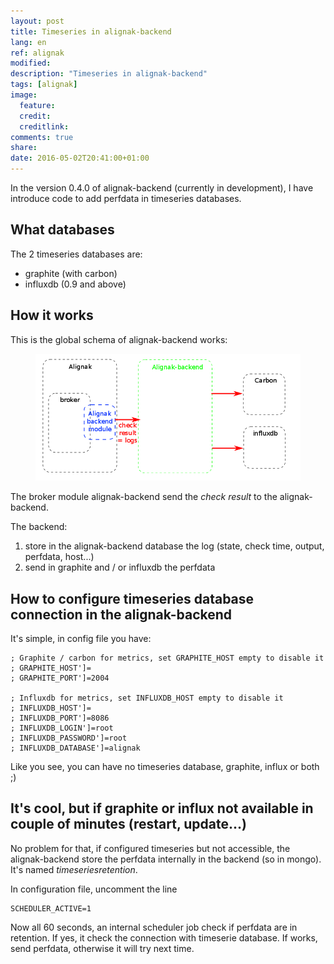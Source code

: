 ```yaml
---
layout: post
title: Timeseries in alignak-backend
lang: en
ref: alignak
modified:
description: "Timeseries in alignak-backend"
tags: [alignak]
image:
  feature:
  credit:
  creditlink:
comments: true
share:
date: 2016-05-02T20:41:00+01:00
---
```


In the version 0.4.0 of alignak-backend (currently in development), I have introduce code to add perfdata in timeseries databases.

## What databases

The 2 timeseries databases are:

* graphite (with carbon)
* influxdb (0.9 and above)

## How it works

This is the global schema of alignak-backend works:

<figure>
    <img src="/images/alignak-backend/alignak_backend_timeseries.png" alt="">
</figure>


The broker module alignak-backend send the _check result_ to the alignak-backend.

The backend:

1. store in the alignak-backend database the log (state, check time, output, perfdata, host...)
2. send in graphite and / or influxdb the perfdata


## How to configure timeseries database connection in the alignak-backend

It's simple, in config file you have:

```
; Graphite / carbon for metrics, set GRAPHITE_HOST empty to disable it
; GRAPHITE_HOST']=
; GRAPHITE_PORT']=2004

; Influxdb for metrics, set INFLUXDB_HOST empty to disable it
; INFLUXDB_HOST']=
; INFLUXDB_PORT']=8086
; INFLUXDB_LOGIN']=root
; INFLUXDB_PASSWORD']=root
; INFLUXDB_DATABASE']=alignak
```

Like you see, you can have no timeseries database, graphite, influx or both ;)

## It's cool, but if graphite or influx not available in couple of minutes (restart, update...)

No problem for that, if configured timeseries but not accessible, the alignak-backend store the perfdata internally in the backend (so in 
mongo). It's named _timeseriesretention_.

In configuration file, uncomment the line

```
SCHEDULER_ACTIVE=1
```

Now all 60 seconds, an internal scheduler job check if perfdata are in retention.
If yes, it check the connection with timeserie database. If works, send perfdata, otherwise it will try next time.



